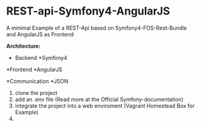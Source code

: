 # REST-api-Symfony4-AngularJS
A minimal Example of a REST-Api based on Symfony4-FOS-Rest-Bundle and AngularJS as Frontend  

**Architecture:**  
  
  
* Backend
  *Symfony4

*Frontend
  *AngularJS

*Communication
  *JSON


1. clone the project
2. add an .env file (Read more at the Official Symfony-documentation)
3. integrate the project into a web enviroment (Vagrant Homestead Box for Example)
4. 